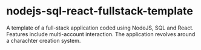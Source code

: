 # nodejs-sql-react-fullstack-template
A template of a full-stack application coded using NodeJS, SQL and React. Features include multi-account interaction. The application revolves around a charachter creation system.
